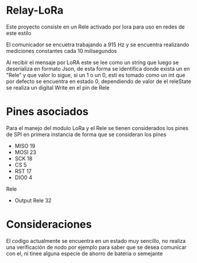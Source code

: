 # Relay-LoRa

Este proyecto consiste en un Rele activado por lora para uso en redes de este estilo

El comunicador se encuetra trabajando a 915 Hz y se encuentra realizando mediciones constantes cada 10 milisegundos

Al recibir el mensaje por LoRA este se lee como un string que luego se deserializa en formato Json, de esta forma se identifica donde exista un en "Rele" y que valor lo sigue, si un 1 o un 0, esti es tomado como un int que por defecto se encuentra en estado 0, dependiendo de valor de el releState se realiza un digital Write en el pin de Rele

# Pines asociados

Para el manejo del modulo LoRa y el Rele se tienen considerados los pines de SPI en primera instancia de forma que se consideran los pines
* MISO 19
* MOSI 23
* SCK 18
* CS 5
* RST 17
* DIO0 4

Rele
* Output Rele 32

# Consideraciones

El codigo actualmente se encuentra en un estado muy sencillo, no realiza una verificación de nodo por ejemplo para saber que se desea comunicar con el, ni tinee alguna especie de ahorro de bateria o semejante

